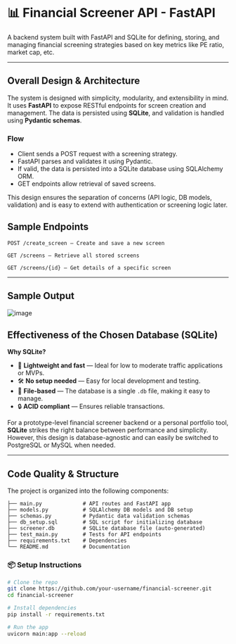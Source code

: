 # 📊 Financial Screener API - FastAPI

A backend system built with FastAPI and SQLite for defining, storing, and managing financial screening strategies based on key metrics like PE ratio, market cap, etc.

---

##  Overall Design & Architecture

The system is designed with simplicity, modularity, and extensibility in mind. It uses **FastAPI** to expose RESTful endpoints for screen creation and management. The data is persisted using **SQLite**, and validation is handled using **Pydantic schemas**.




### Flow

- Client sends a POST request with a screening strategy.
- FastAPI parses and validates it using Pydantic.
- If valid, the data is persisted into a SQLite database using SQLAlchemy ORM.
- GET endpoints allow retrieval of saved screens.

This design ensures the separation of concerns (API logic, DB models, validation) and is easy to extend with authentication or screening logic later.


##  Sample Endpoints


`POST /create_screen — Create and save a new screen`

`GET /screens — Retrieve all stored screens`

`GET /screens/{id} — Get details of a specific screen`

---

## Sample Output

![image](https://github.com/user-attachments/assets/d06b4134-5478-43bb-92a0-1871eccd0aea)



##  Effectiveness of the Chosen Database (SQLite)

**Why SQLite?**

- 🚀 **Lightweight and fast** — Ideal for low to moderate traffic applications or MVPs.
- 🛠️ **No setup needed** — Easy for local development and testing.
- 📁 **File-based** — The database is a single `.db` file, making it easy to manage.
- 🔒 **ACID compliant** — Ensures reliable transactions.

For a prototype-level financial screener backend or a personal portfolio tool, **SQLite** strikes the right balance between performance and simplicity. However, this design is database-agnostic and can easily be switched to PostgreSQL or MySQL when needed.

---

##   Code Quality & Structure

The project is organized into the following components:

```
├── main.py             # API routes and FastAPI app
├── models.py           # SQLAlchemy DB models and DB setup
├── schemas.py          # Pydantic data validation schemas
├── db_setup.sql        # SQL script for initializing database
├── screener.db         # SQLite database file (auto-generated)
├── test_main.py        # Tests for API endpoints
├── requirements.txt    # Dependencies
└── README.md           # Documentation

```

### 📦 Setup Instructions

```bash
# Clone the repo
git clone https://github.com/your-username/financial-screener.git
cd financial-screener

# Install dependencies
pip install -r requirements.txt

# Run the app
uvicorn main:app --reload
```
